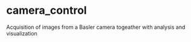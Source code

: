 camera_control
==============

Acquisition of images from a Basler camera togeather with analysis and visualization
